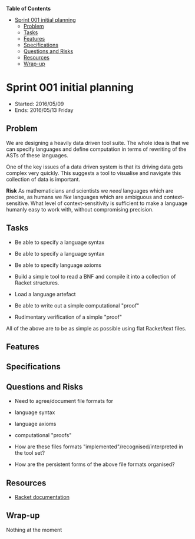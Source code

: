 **Table of Contents**

  - [Sprint 001 initial planning](#sprint-001-initial-planning)
    - [Problem](#problem)
    - [Tasks](#tasks)
    - [Features](#features)
    - [Specifications](#specifications)
    - [Questions and Risks](#questions-and-risks)
    - [Resources](#resources)
    - [Wrap-up](#wrap-up)

<!--- END TOC -->

# Sprint 001 initial planning

* Started: 2016/05/09
* Ends: 2016/05/13 Friday

## Problem

We are designing a heavily data driven tool suite. The whole idea is that 
we can specify languages and define computation in terms of rewriting of 
the ASTs of these languages.

One of the key issues of a data driven system is that its driving data 
gets complex very quickly. This suggests a tool to visualise and navigate 
this collection of data is important.

**Risk** As mathematicians and scientists we *need* languages which are 
precise, as humans we *like* languages which are ambiguous and 
context-sensitive. What level of context-sensitivity is sufficient to 
make a language humanly easy to work with, without compromising 
precision.

## Tasks

* Be able to specify a language syntax
 * Be able to specify a language syntax
 * Be able to specify language axioms

* Build a simple tool to read a BNF and compile it into a collection of 
  Racket structures.

* Load a language artefact

* Be able to write out a simple computational "proof"

* Rudimentary verification of a simple "proof"

All of the above are to be as simple as possible using flat Racket/text files.

## Features

## Specifications

## Questions and Risks

* Need to agree/document file formats for
 * language syntax
 * language axioms
 * computational "proofs"

* How are these files formats "implemented"/recognised/interpreted in the 
tool set?

* How are the persistent forms of the above file formats organised?

## Resources

* [Racket documentation](https://docs.racket-lang.org/)

## Wrap-up

Nothing at the moment
